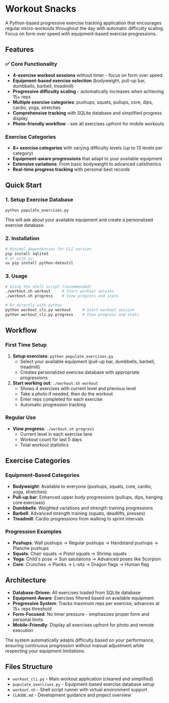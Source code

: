 # Workout Snacks

A Python-based progressive exercise tracking application that encourages regular micro-workouts throughout the day with automatic difficulty scaling. Focus on form over speed with equipment-based exercise progressions.

## Features

### ✅ Core Functionality

- **4-exercise workout sessions** without timer - focus on form over speed
- **Equipment-based exercise selection** (bodyweight, pull-up bar, dumbbells, barbell, treadmill)
- **Progressive difficulty scaling** - automatically increases when achieving 15+ reps
- **Multiple exercise categories**: pushups, squats, pullups, core, dips, cardio, yoga, stretches
- **Comprehensive tracking** with SQLite database and simplified progress display
- **Photo-friendly workflow** - see all exercises upfront for mobile workouts

### Exercise Categories

- **8+ exercise categories** with varying difficulty levels (up to 13 levels per category)
- **Equipment-aware progressions** that adapt to your available equipment
- **Extensive variations**: From basic bodyweight to advanced calisthenics
- **Real-time progress tracking** with personal best records

## Quick Start

### 1. Setup Exercise Database

```bash
python populate_exercises.py
```

This will ask about your available equipment and create a personalized exercise database.

### 2. Installation

```bash
# Minimal dependencies for CLI version
pip install sqlite3
# or with uv:
uv pip install python-dateutil
```

### 3. Usage

```bash
# Using the shell script (recommended)
./workout.sh workout     # Start workout session
./workout.sh progress    # View progress and stats

# Or directly with python
python workout_cli.py workout     # Start workout session
python workout_cli.py progress    # View progress and stats
```

## Workflow

### First Time Setup

1. **Setup exercises**: `python populate_exercises.py`
   - Select your available equipment (pull-up bar, dumbbells, barbell, treadmill)
   - Creates personalized exercise database with appropriate progressions
2. **Start working out**: `./workout.sh workout`
   - Shows 4 exercises with current level and previous level
   - Take a photo if needed, then do the workout
   - Enter reps completed for each exercise
   - Automatic progression tracking

### Regular Use

- **View progress**: `./workout.sh progress`
  - Current level in each exercise lane
  - Workout count for last 5 days
  - Total workout statistics

## Exercise Categories

### Equipment-Based Categories

- **Bodyweight**: Available to everyone (pushups, squats, core, cardio, yoga, stretches)
- **Pull-up bar**: Enhanced upper body progressions (pullups, dips, hanging core exercises)
- **Dumbbells**: Weighted variations and strength training progressions
- **Barbell**: Advanced strength training (squats, deadlifts, presses)
- **Treadmill**: Cardio progressions from walking to sprint intervals

### Progression Examples

- **Pushups**: Wall pushups → Regular pushups → Handstand pushups → Planche pushups
- **Squats**: Chair squats → Pistol squats → Shrimp squats
- **Yoga**: Child's pose → Sun salutations → Advanced poses like Scorpion
- **Core**: Crunches → Planks → L-sits → Dragon flags → Human flag

## Architecture

- **Database-Driven**: All exercises loaded from SQLite database
- **Equipment-Aware**: Exercises filtered based on available equipment
- **Progressive System**: Tracks maximum reps per exercise; advances at 15+ reps threshold
- **Form-Focused**: No timer pressure - emphasizes proper form and personal limits
- **Mobile-Friendly**: Display all exercises upfront for photo and remote execution

The system automatically adapts difficulty based on your performance, ensuring continuous progression without manual adjustment while respecting your equipment limitations.

## Files Structure

- `workout_cli.py` - Main workout application (cleaned and simplified)
- `populate_exercises.py` - Equipment-based exercise database setup
- `workout.sh` - Shell script runner with virtual environment support
- `CLAUDE.md` - Development guidance and project overview
